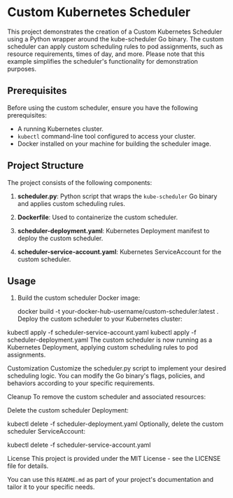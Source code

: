 # Custom Kubernetes Scheduler

This project demonstrates the creation of a Custom Kubernetes Scheduler using a Python wrapper around the kube-scheduler Go binary. The custom scheduler can apply custom scheduling rules to pod assignments, such as resource requirements, times of day, and more. Please note that this example simplifies the scheduler's functionality for demonstration purposes.

## Prerequisites

Before using the custom scheduler, ensure you have the following prerequisites:

- A running Kubernetes cluster.
- `kubectl` command-line tool configured to access your cluster.
- Docker installed on your machine for building the scheduler image.

## Project Structure

The project consists of the following components:

1. **scheduler.py**: Python script that wraps the `kube-scheduler` Go binary and applies custom scheduling rules.

2. **Dockerfile**: Used to containerize the custom scheduler.

3. **scheduler-deployment.yaml**: Kubernetes Deployment manifest to deploy the custom scheduler.

4. **scheduler-service-account.yaml**: Kubernetes ServiceAccount for the custom scheduler.

## Usage

1. Build the custom scheduler Docker image:

   docker build -t your-docker-hub-username/custom-scheduler:latest .
Deploy the custom scheduler to your Kubernetes cluster:

kubectl apply -f scheduler-service-account.yaml
kubectl apply -f scheduler-deployment.yaml
The custom scheduler is now running as a Kubernetes Deployment, applying custom scheduling rules to pod assignments.

Customization
Customize the scheduler.py script to implement your desired scheduling logic. You can modify the Go binary's flags, policies, and behaviors according to your specific requirements.

Cleanup
To remove the custom scheduler and associated resources:

Delete the custom scheduler Deployment:

kubectl delete -f scheduler-deployment.yaml
Optionally, delete the custom scheduler ServiceAccount:

kubectl delete -f scheduler-service-account.yaml

License
This project is provided under the MIT License - see the LICENSE file for details.

You can use this `README.md` as part of your project's documentation and tailor it to your specific needs.